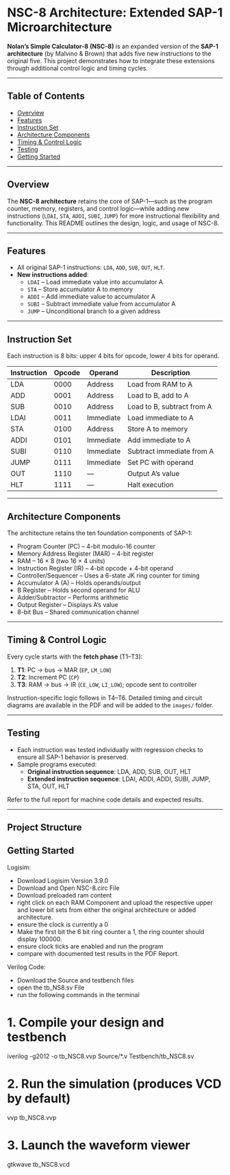 # NSC-8 Architecture: Extended SAP-1 Microarchitecture

**Nolan’s Simple Calculator-8 (NSC-8)** is an expanded version of the **SAP-1 architecture** (by Malvino & Brown) that adds five new instructions to the original five. This project demonstrates how to integrate these extensions through additional control logic and timing cycles.

---

## Table of Contents

- [Overview](#overview)  
- [Features](#features)  
- [Instruction Set](#instruction-set)  
- [Architecture Components](#architecture-components)  
- [Timing & Control Logic](#timing--control-logic)  
- [Testing](#testing)  
- [Getting Started](#getting-started)  

---

## Overview

The **NSC-8 architecture** retains the core of SAP-1—such as the program counter, memory, registers, and control logic—while adding new instructions (`LDAI`, `STA`, `ADDI`, `SUBI`, `JUMP`) for more instructional flexibility and functionality. This README outlines the design, logic, and usage of NSC-8.

---

## Features

- All original SAP-1 instructions: `LDA`, `ADD`, `SUB`, `OUT`, `HLT`.  
- **New instructions added**:
  - `LDAI` – Load immediate value into accumulator A  
  - `STA` – Store accumulator A to memory  
  - `ADDI` – Add immediate value to accumulator A  
  - `SUBI` – Subtract immediate value from accumulator A  
  - `JUMP` – Unconditional branch to a given address

---

## Instruction Set

Each instruction is 8 bits: upper 4 bits for opcode, lower 4 bits for operand.

| Instruction | Opcode | Operand    | Description                     |
|-------------|--------|------------|---------------------------------|
| LDA         | 0000   | Address    | Load from RAM to A              |
| ADD         | 0001   | Address    | Load to B, add to A             |
| SUB         | 0010   | Address    | Load to B, subtract from A      |
| LDAI        | 0011   | Immediate  | Load immediate to A             |
| STA         | 0100   | Address    | Store A to memory               |
| ADDI        | 0101   | Immediate  | Add immediate to A              |
| SUBI        | 0110   | Immediate  | Subtract immediate from A       |
| JUMP        | 0111   | Immediate  | Set PC with operand             |
| OUT         | 1110   | —          | Output A’s value                |
| HLT         | 1111   | —          | Halt execution                  |

---

## Architecture Components

The architecture retains the ten foundation components of SAP-1:

- Program Counter (PC) – 4-bit modulo-16 counter  
- Memory Address Register (MAR) – 4-bit register  
- RAM – 16 × 8 (two 16 × 4 units)  
- Instruction Register (IR) – 4-bit opcode + 4-bit operand  
- Controller/Sequencer – Uses a 6-state JK ring counter for timing  
- Accumulator A (A) – Holds operands/output  
- B Register – Holds second operand for ALU  
- Adder/Subtractor – Performs arithmetic  
- Output Register – Displays A’s value  
- 8-bit Bus – Shared communication channel

---

## Timing & Control Logic

Every cycle starts with the **fetch phase** (T1–T3):

1. **T1**: PC → bus → MAR (`EP`, `LM_LOW`)  
2. **T2**: Increment PC (`CP`)  
3. **T3**: RAM → bus → IR (`CE_LOW`, `LI_LOW`); opcode sent to controller

Instruction-specific logic follows in T4–T6. Detailed timing and circuit diagrams are available in the PDF and will be added to the `images/` folder.

---

## Testing

- Each instruction was tested individually with regression checks to ensure all SAP-1 behavior is preserved.  
- Sample programs executed:
  - **Original instruction sequence**: LDA, ADD, SUB, OUT, HLT  
  - **Extended instruction sequence**: LDAI, ADDI, ADDI, SUBI, JUMP, STA, OUT, HLT  

Refer to the full report for machine code details and expected results.

---

## Project Structure

## Getting Started

Logisim:
- Download Logisim Version 3.9.0
- Download and Open NSC-8.circ File
- Download preloaded ram content
- right click on each RAM Component and upload the respective upper and lower bit sets from either the original architecture or added architecture.
- ensure the clock is currently a 0
- Make the first bit the 6 bit ring counter a 1, the ring counter should display 100000.
- ensure clock ticks are enabled and run the program
- compare with documented test results in the PDF Report.

Verilog Code:
- Download the Source and testbench files
- open the tb_NS8.sv File
- run the following commands in the terminal
# 1. **Compile your design and testbench**
iverilog -g2012 -o tb_NSC8.vvp Source/*.v Testbench/tb_NSC8.sv

# 2. **Run the simulation (produces VCD by default)**
vvp tb_NSC8.vvp

# 3. **Launch the waveform viewer**
gtkwave tb_NSC8.vcd
